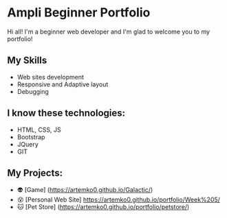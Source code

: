 # Ampli Beginner Portfolio

Hi all! I'm a beginner web developer and I'm glad to welcome you to my portfolio!

## My Skills

* Web sites development
* Responsive and Adaptive layout
* Debugging

## I know these technologies:

* HTML, CSS, JS
* Bootstrap
* JQuery
* GIT

## My Projects:

* :alien: [Game] (https://artemko0.github.io/Galactic/)
* :dizzy_face: [Personal Web Site] https://artemko0.github.io/portfolio/Week%205/
* :cat: [Pet Store] (https://artemko0.github.io/portfolio/petstore/)
